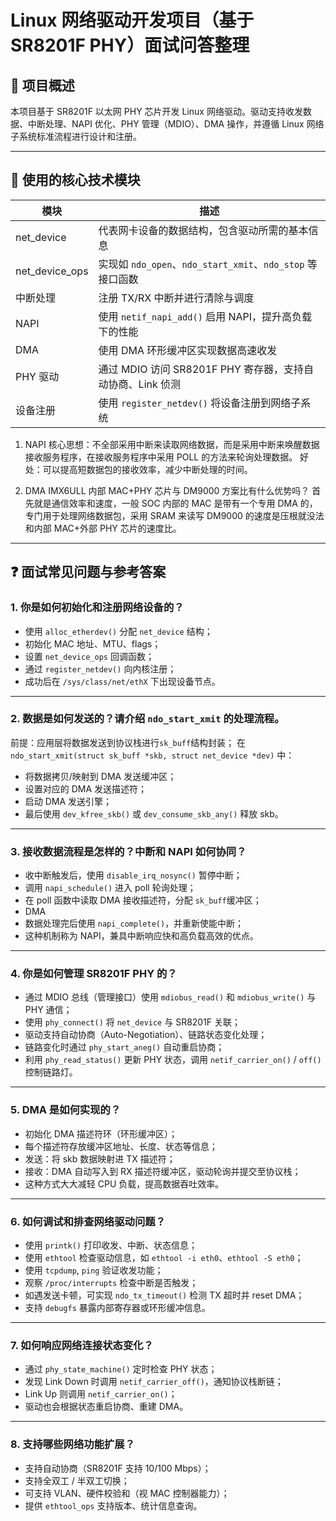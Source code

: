 # Linux 网络驱动开发项目（基于 SR8201F PHY）面试问答整理

## 📘 项目概述

本项目基于 SR8201F 以太网 PHY 芯片开发 Linux 网络驱动。驱动支持收发数据、中断处理、NAPI 优化、PHY 管理（MDIO）、DMA 操作，并遵循 Linux 网络子系统标准流程进行设计和注册。

---

## 🧩 使用的核心技术模块

| 模块           | 描述                                                         |
|----------------|--------------------------------------------------------------|
| net_device     | 代表网卡设备的数据结构，包含驱动所需的基本信息               |
| net_device_ops | 实现如 `ndo_open`、`ndo_start_xmit`、`ndo_stop` 等接口函数    |
| 中断处理       | 注册 TX/RX 中断并进行清除与调度                               |
| NAPI           | 使用 `netif_napi_add()` 启用 NAPI，提升高负载下的性能         |
| DMA            | 使用 DMA 环形缓冲区实现数据高速收发                           |
| PHY 驱动       | 通过 MDIO 访问 SR8201F PHY 寄存器，支持自动协商、Link 侦测     |
| 设备注册       | 使用 `register_netdev()` 将设备注册到网络子系统               |

1. NAPI 
核心思想：不全部采用中断来读取网络数据，而是采用中断来唤醒数据接收服务程序，在接收服务程序中采用 POLL 的方法来轮询处理数据。
好处：可以提高短数据包的接收效率，减少中断处理的时间。

2. DMA
IMX6ULL 内部 MAC+PHY 芯片与 DM9000 方案比有什么优势吗？
首先就是通信效率和速度，一般 SOC 内部的 MAC 是带有一个专用 DMA 的，专门用于处理网络数据包，采用 SRAM 来读写 DM9000 的速度是压根就没法和内部 MAC+外部 PHY 芯片的速度比。

---

## ❓ 面试常见问题与参考答案

### 1. 你是如何初始化和注册网络设备的？

- 使用 `alloc_etherdev()` 分配 `net_device` 结构；
- 初始化 MAC 地址、MTU、flags；
- 设置 `net_device_ops` 回调函数；
- 通过 `register_netdev()` 向内核注册；
- 成功后在 `/sys/class/net/ethX` 下出现设备节点。

---

### 2. 数据是如何发送的？请介绍 `ndo_start_xmit` 的处理流程。

前提：应用层将数据发送到协议栈进行`sk_buff`结构封装；
在 `ndo_start_xmit(struct sk_buff *skb, struct net_device *dev)` 中：

- 将数据拷贝/映射到 DMA 发送缓冲区；
- 设置对应的 DMA 发送描述符；
- 启动 DMA 发送引擎；
- 最后使用 `dev_kfree_skb()` 或 `dev_consume_skb_any()` 释放 skb。

---

### 3. 接收数据流程是怎样的？中断和 NAPI 如何协同？

- 收中断触发后，使用 `disable_irq_nosync()` 暂停中断；
- 调用 `napi_schedule()` 进入 poll 轮询处理；
- 在 poll 函数中读取 DMA 接收描述符，分配 `sk_buff`缓冲区；
- DMA
- 数据处理完后使用 `napi_complete()`，并重新使能中断；
- 这种机制称为 NAPI，兼具中断响应快和高负载高效的优点。

---

### 4. 你是如何管理 SR8201F PHY 的？

- 通过 MDIO 总线（管理接口）使用 `mdiobus_read()` 和 `mdiobus_write()` 与 PHY 通信；
- 使用 `phy_connect()` 将 `net_device` 与 SR8201F 关联；
- 驱动支持自动协商（Auto-Negotiation）、链路状态变化处理；
- 链路变化时通过 `phy_start_aneg()` 自动重启协商；
- 利用 `phy_read_status()` 更新 PHY 状态，调用 `netif_carrier_on()` / `off()` 控制链路灯。

---

### 5. DMA 是如何实现的？

- 初始化 DMA 描述符环（环形缓冲区）；
- 每个描述符存放缓冲区地址、长度、状态等信息；
- 发送：将 skb 数据映射进 TX 描述符；
- 接收：DMA 自动写入到 RX 描述符缓冲区，驱动轮询并提交至协议栈；
- 这种方式大大减轻 CPU 负载，提高数据吞吐效率。

---

### 6. 如何调试和排查网络驱动问题？

- 使用 `printk()` 打印收发、中断、状态信息；
- 使用 `ethtool` 检查驱动信息，如 `ethtool -i eth0`、`ethtool -S eth0`；
- 使用 `tcpdump`, `ping` 验证收发功能；
- 观察 `/proc/interrupts` 检查中断是否触发；
- 如遇发送卡顿，可实现 `ndo_tx_timeout()` 检测 TX 超时并 reset DMA；
- 支持 `debugfs` 暴露内部寄存器或环形缓冲信息。

---

### 7. 如何响应网络连接状态变化？

- 通过 `phy_state_machine()` 定时检查 PHY 状态；
- 发现 Link Down 时调用 `netif_carrier_off()`，通知协议栈断链；
- Link Up 则调用 `netif_carrier_on()`；
- 驱动也会根据状态重启协商、重建 DMA。

---

### 8. 支持哪些网络功能扩展？

- 支持自动协商（SR8201F 支持 10/100 Mbps）；
- 支持全双工 / 半双工切换；
- 可支持 VLAN、硬件校验和（视 MAC 控制器能力）；
- 提供 `ethtool_ops` 支持版本、统计信息查询。

<!--stackedit_data:
eyJoaXN0b3J5IjpbMjEwOTUyODksLTkwMjg3NTQ2MSw3MTg4OT
cyMDEsLTIwODg3NDY2MTJdfQ==
-->